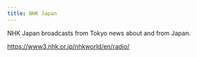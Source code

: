 ```yaml
---
title: NHK Japan
---
```

NHK Japan broadcasts from Tokyo news about and from Japan.

https://www3.nhk.or.jp/nhkworld/en/radio/
